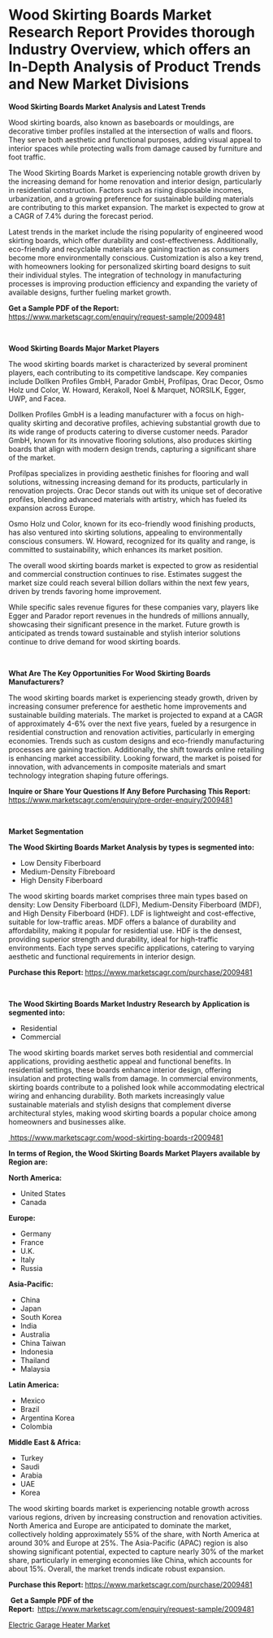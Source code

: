 <p><h1>Wood Skirting Boards Market Research Report Provides thorough Industry Overview, which offers an In-Depth Analysis of Product Trends and New Market Divisions</h1></p><p><strong>Wood Skirting Boards Market Analysis and Latest Trends</strong></p>
<p><p>Wood skirting boards, also known as baseboards or mouldings, are decorative timber profiles installed at the intersection of walls and floors. They serve both aesthetic and functional purposes, adding visual appeal to interior spaces while protecting walls from damage caused by furniture and foot traffic. </p><p>The Wood Skirting Boards Market is experiencing notable growth driven by the increasing demand for home renovation and interior design, particularly in residential construction. Factors such as rising disposable incomes, urbanization, and a growing preference for sustainable building materials are contributing to this market expansion. The market is expected to grow at a CAGR of 7.4% during the forecast period. </p><p>Latest trends in the market include the rising popularity of engineered wood skirting boards, which offer durability and cost-effectiveness. Additionally, eco-friendly and recyclable materials are gaining traction as consumers become more environmentally conscious. Customization is also a key trend, with homeowners looking for personalized skirting board designs to suit their individual styles. The integration of technology in manufacturing processes is improving production efficiency and expanding the variety of available designs, further fueling market growth.</p></p>
<p><strong>Get a Sample PDF of the Report:&nbsp;</strong> <a href="https://www.marketscagr.com/enquiry/request-sample/2009481?utm_campaign=3018&utm_medium=2&utm_source=Github&utm_content=ia&utm_term=05042025&utm_id=wood-skirting-boards">https://www.marketscagr.com/enquiry/request-sample/2009481</a></p>
<p>&nbsp;</p>
<p><strong>Wood Skirting Boards Major Market Players</strong></p>
<p><p>The wood skirting boards market is characterized by several prominent players, each contributing to its competitive landscape. Key companies include Dollken Profiles GmbH, Parador GmbH, Profilpas, Orac Decor, Osmo Holz und Color, W. Howard, Kerakoll, Noel & Marquet, NORSILK, Egger, UWP, and Facea. </p><p>Dollken Profiles GmbH is a leading manufacturer with a focus on high-quality skirting and decorative profiles, achieving substantial growth due to its wide range of products catering to diverse customer needs. Parador GmbH, known for its innovative flooring solutions, also produces skirting boards that align with modern design trends, capturing a significant share of the market.</p><p>Profilpas specializes in providing aesthetic finishes for flooring and wall solutions, witnessing increasing demand for its products, particularly in renovation projects. Orac Decor stands out with its unique set of decorative profiles, blending advanced materials with artistry, which has fueled its expansion across Europe.</p><p>Osmo Holz und Color, known for its eco-friendly wood finishing products, has also ventured into skirting solutions, appealing to environmentally conscious consumers. W. Howard, recognized for its quality and range, is committed to sustainability, which enhances its market position.</p><p>The overall wood skirting boards market is expected to grow as residential and commercial construction continues to rise. Estimates suggest the market size could reach several billion dollars within the next few years, driven by trends favoring home improvement.</p><p>While specific sales revenue figures for these companies vary, players like Egger and Parador report revenues in the hundreds of millions annually, showcasing their significant presence in the market. Future growth is anticipated as trends toward sustainable and stylish interior solutions continue to drive demand for wood skirting boards.</p></p>
<p>&nbsp;</p>
<p><strong>What Are The Key Opportunities For Wood Skirting Boards Manufacturers?</strong></p>
<p><p>The wood skirting boards market is experiencing steady growth, driven by increasing consumer preference for aesthetic home improvements and sustainable building materials. The market is projected to expand at a CAGR of approximately 4-6% over the next five years, fueled by a resurgence in residential construction and renovation activities, particularly in emerging economies. Trends such as custom designs and eco-friendly manufacturing processes are gaining traction. Additionally, the shift towards online retailing is enhancing market accessibility. Looking forward, the market is poised for innovation, with advancements in composite materials and smart technology integration shaping future offerings.</p></p>
<p><strong>Inquire or Share Your Questions If Any Before Purchasing This Report:</strong> <a href="https://www.marketscagr.com/enquiry/pre-order-enquiry/2009481?utm_campaign=3018&utm_medium=2&utm_source=Github&utm_content=ia&utm_term=05042025&utm_id=wood-skirting-boards">https://www.marketscagr.com/enquiry/pre-order-enquiry/2009481</a></p>
<p>&nbsp;</p>
<p><strong>Market Segmentation</strong></p>
<p><strong>The Wood Skirting Boards Market Analysis by types is segmented into:</strong></p>
<p><ul><li>Low Density Fiberboard</li><li>Medium-Density Fibreboard</li><li>High Density Fiberboard</li></ul></p>
<p><p>The wood skirting boards market comprises three main types based on density: Low Density Fiberboard (LDF), Medium-Density Fiberboard (MDF), and High Density Fiberboard (HDF). LDF is lightweight and cost-effective, suitable for low-traffic areas. MDF offers a balance of durability and affordability, making it popular for residential use. HDF is the densest, providing superior strength and durability, ideal for high-traffic environments. Each type serves specific applications, catering to varying aesthetic and functional requirements in interior design.</p></p>
<p><strong>Purchase this Report:&nbsp;</strong><a href="https://www.marketscagr.com/purchase/2009481?utm_campaign=3018&utm_medium=2&utm_source=Github&utm_content=ia&utm_term=05042025&utm_id=wood-skirting-boards">https://www.marketscagr.com/purchase/2009481</a></p>
<p>&nbsp;</p>
<p><strong>The Wood Skirting Boards Market Industry Research by Application is segmented into:</strong></p>
<p><ul><li>Residential</li><li>Commercial</li></ul></p>
<p><p>The wood skirting boards market serves both residential and commercial applications, providing aesthetic appeal and functional benefits. In residential settings, these boards enhance interior design, offering insulation and protecting walls from damage. In commercial environments, skirting boards contribute to a polished look while accommodating electrical wiring and enhancing durability. Both markets increasingly value sustainable materials and stylish designs that complement diverse architectural styles, making wood skirting boards a popular choice among homeowners and businesses alike.</p></p>
<p><a href="https://www.marketscagr.com/wood-skirting-boards-r2009481?utm_campaign=3018&utm_medium=2&utm_source=Github&utm_content=ia&utm_term=05042025&utm_id=wood-skirting-boards">&nbsp;https://www.marketscagr.com/wood-skirting-boards-r2009481</a></p>
<p><strong>In terms of Region, the Wood Skirting Boards Market Players available by Region are:</strong></p>
<p>
    <p> <strong> North America: </strong>
        <ul>
            <li>United States</li>
            <li>Canada</li>
        </ul>
        </p> 
    <p> <strong> Europe: </strong>
        <ul>
            <li>Germany</li>
            <li>France</li>
            <li>U.K.</li>
            <li>Italy</li>
            <li>Russia</li>
        </ul>
        </p> 
    <p> <strong> Asia-Pacific: </strong>
        <ul>
            <li>China</li>
            <li>Japan</li>
            <li>South Korea</li>
            <li>India</li>
            <li>Australia</li>
            <li>China Taiwan</li>
            <li>Indonesia</li>
            <li>Thailand</li>
            <li>Malaysia</li>
        </ul>
        </p> 
    <p> <strong> Latin America: </strong>
        <ul>
            <li>Mexico</li>
            <li>Brazil</li>
            <li>Argentina Korea</li>
            <li>Colombia</li>
        </ul>
        </p> 
    <p> <strong> Middle East & Africa: </strong>
        <ul>
            <li>Turkey</li>
            <li>Saudi</li>
            <li>Arabia</li>
            <li>UAE</li>
            <li>Korea</li>
        </ul>
    </p>
    </p>
<p><p>The wood skirting boards market is experiencing notable growth across various regions, driven by increasing construction and renovation activities. North America and Europe are anticipated to dominate the market, collectively holding approximately 55% of the share, with North America at around 30% and Europe at 25%. The Asia-Pacific (APAC) region is also showing significant potential, expected to capture nearly 30% of the market share, particularly in emerging economies like China, which accounts for about 15%. Overall, the market trends indicate robust expansion.</p></p>
<p><strong>Purchase this Report: </strong><a href="https://www.marketscagr.com/purchase/2009481?utm_campaign=3018&utm_medium=2&utm_source=Github&utm_content=ia&utm_term=05042025&utm_id=wood-skirting-boards">https://www.marketscagr.com/purchase/2009481</a></p>
<p>&nbsp;<strong>Get a Sample PDF of the Report:&nbsp;&nbsp;</strong><a href="https://www.marketscagr.com/enquiry/request-sample/2009481?utm_campaign=3018&utm_medium=2&utm_source=Github&utm_content=ia&utm_term=05042025&utm_id=wood-skirting-boards">https://www.marketscagr.com/enquiry/request-sample/2009481</a></p>
<p><strong></strong></p>
<p><p><a href="https://github.com/rianttegang/Market-Research-Report-List-1/blob/main/electric-garage-heater-market.md?utm_campaign=3018&utm_medium=2&utm_source=Github&utm_content=ia&utm_term=05042025&utm_id=wood-skirting-boards">Electric Garage Heater Market</a></p></p>